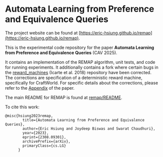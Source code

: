 # Automata Learning from Preference and Equivalence Queries

The project website can be found at [https://eric-hsiung.github.io/remap](https://eric-hsiung.github.io/remap).

This is the experimental code repository for the paper **Automata Learning from Preference and Equivalence Queries** (CAV 2025).

It contains an implementation of the REMAP algorithm, unit tests, and code for running experiments.
It additionally contains a fork where certain bugs in the [reward_machines](reward_machines) (Icarte et al. 2018) repository have been corrected.
The corrections are specification of a deterministic reward machine, specifically for CraftWorld. For specific details about the corrections, please
refer to the [Appendix](https://arxiv.org/pdf/2308.09301) of the paper.

The main README for REMAP is found at [remap/README](remap/README).

To cite this work:
```
@misc{hsiung2023remap,
        title={Automata Learning from Preference and Equivalence Queries}, 
        author={Eric Hsiung and Joydeep Biswas and Swarat Chaudhuri},
        year={2023},
        eprint={2308.09301},
        archivePrefix={arXiv},
        primaryClass={cs.LG}
      }
```

